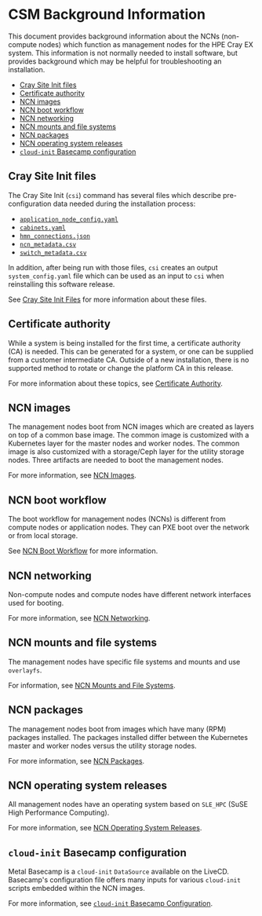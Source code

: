 # CSM Background Information

This document provides background information about the NCNs (non-compute nodes) which function as
management nodes for the HPE Cray EX system. This information is not normally needed to install
software, but provides background which may be helpful for troubleshooting an installation.

* [Cray Site Init files](#cray-site-init-files)
* [Certificate authority](#certificate-authority)
* [NCN images](#ncn-images)
* [NCN boot workflow](#ncn-boot-workflow)
* [NCN networking](#ncn-networking)
* [NCN mounts and file systems](#ncn-mounts-and-file-systems)
* [NCN packages](#ncn-packages)
* [NCN operating system releases](#ncn-operating-system-releases)
* [`cloud-init` Basecamp configuration](#cloud-init-basecamp-configuration)

<a name="cray_site_init_files"></a>

## Cray Site Init files

The Cray Site Init (`csi`) command has several files which describe pre-configuration data needed during
the installation process:

* [`application_node_config.yaml`](../install/prepare_configuration_payload.md#application_node_config_yaml)
* [`cabinets.yaml`](../install/prepare_configuration_payload.md#cabinets_yaml)
* [`hmn_connections.json`](../install/prepare_configuration_payload.md#hmn_connections_json)
* [`ncn_metadata.csv`](../install/prepare_configuration_payload.md#ncn_metadata_csv)
* [`switch_metadata.csv`](../install/prepare_configuration_payload.md#switch_metadata_csv)

In addition, after being run with those files, `csi` creates an output `system_config.yaml`
file which can be used as an input to `csi` when reinstalling this software release.

   See [Cray Site Init Files](cray_site_init_files.md) for more information about these files.

<a name="certificate_authority"></a>

## Certificate authority

While a system is being installed for the first time, a certificate authority (CA) is needed. This can be
generated for a system, or one can be supplied from a customer intermediate CA. Outside of a new
installation, there is no supported method to rotate or change the platform CA in this release.

For more information about these topics, see [Certificate Authority](certificate_authority.md).

<a name="ncn_images"></a>

## NCN images

The management nodes boot from NCN images which are created as layers on top of a common base image.
The common image is customized with a Kubernetes layer for the master nodes and worker nodes.
The common image is also customized with a storage/Ceph layer for the utility storage nodes.
Three artifacts are needed to boot the management nodes.

For more information, see [NCN Images](ncn_images.md).

<a name="ncn_boot_workflow"></a>

## NCN boot workflow

The boot workflow for management nodes (NCNs) is different from compute nodes or application nodes.
They can PXE boot over the network or from local storage.

See [NCN Boot Workflow](ncn_boot_workflow.md) for more information.

<a name="ncn_networking"></a>

## NCN networking

Non-compute nodes and compute nodes have different network interfaces used for booting.

For more information, see [NCN Networking](ncn_networking.md).

<a name="ncn_mounts_and_file_systems"></a>

## NCN mounts and file systems

The management nodes have specific file systems and mounts and use `overlayfs`.

For information, see [NCN Mounts and File Systems](ncn_mounts_and_file_systems.md).

<a name="ncn_packages"></a>

## NCN packages

The management nodes boot from images which have many (RPM) packages installed. The packages
installed differ between the Kubernetes master and worker nodes versus the utility storage nodes.

For more information, see [NCN Packages](ncn_packages.md).

<a name="ncn_operating_system_releases"></a>

## NCN operating system releases

All management nodes have an operating system based on `SLE_HPC` (SuSE High Performance Computing).

For more information, see [NCN Operating System Releases](ncn_operating_system_releases.md).

<a name="cloud-init_basecamp_configuration"></a>

## `cloud-init` Basecamp configuration

Metal Basecamp is a `cloud-init` `DataSource` available on the LiveCD. Basecamp's configuration file offers many inputs for various `cloud-init` scripts embedded within the NCN images.

For more information, see [`cloud-init` Basecamp Configuration](cloud-init_basecamp_configuration.md).
